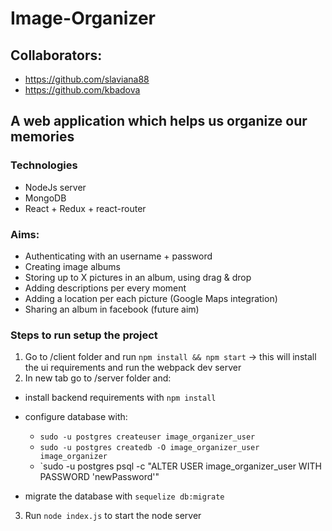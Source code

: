 # Image-Organizer

## Collaborators:
* https://github.com/slaviana88
* https://github.com/kbadova

## A web application which helps us organize our memories

### Technologies
* NodeJs server
* MongoDB
* React + Redux + react-router


### Aims:
* Authenticating with an username + password
* Creating image albums
* Storing up to X pictures in an album, using drag & drop
* Adding descriptions per every moment
* Adding a location per each picture (Google Maps integration)
* Sharing an album in facebook (future aim)


### Steps to run setup the project

1) Go to /client folder and run `npm install && npm start` -> this will install the ui requirements and run the webpack dev server
2) In new tab go to /server folder and:

* install backend requirements with `npm install`
* configure database with:
  * `sudo -u postgres createuser image_organizer_user`
  * `sudo -u postgres createdb -O image_organizer_user image_organizer`
  * `sudo -u postgres psql -c "ALTER USER image_organizer_user WITH PASSWORD 'newPassword'"

* migrate the database with `sequelize db:migrate`

3) Run `node index.js` to start the node server

